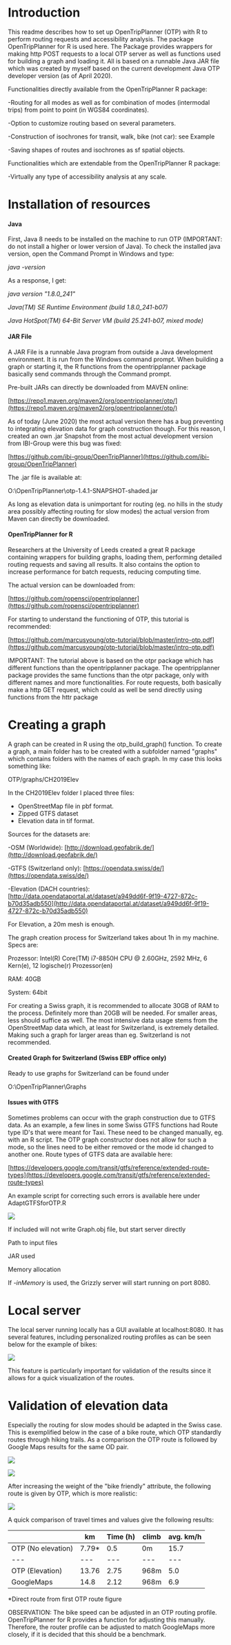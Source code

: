 
# Introduction

This readme describes how to set up OpenTripPlanner (OTP) with R to perform routing requests and accessibility analysis. The package OpenTripPlanner for R is used here. The Package provides wrappers for making http POST requests to a local OTP server as well as functions used for building a graph and loading it. All is based on a runnable Java JAR file which was created by myself based on the current development Java OTP developer version (as of April 2020).

Functionalities directly available from the OpenTripPlanner R package:

-Routing for all modes as well as for combination of modes (intermodal trips) from point to point (in WGS84 coordinates).

-Option to customize routing based on several parameters.

-Construction of isochrones for transit, walk, bike (not car): see Example

-Saving shapes of routes and isochrones as sf spatial objects.

Functionalities which are extendable from the OpenTripPlanner R package:

-Virtually any type of accessibility analysis at any scale.

# Installation of resources

#### Java

First, Java 8 needs to be installed on the machine to run OTP (IMPORTANT: do not install a higher or lower version of Java). To check the installed java version, open the Command Prompt in Windows and type:

_java -version_

As a response, I get:

_java version &quot;1.8.0\_241&quot;_

_Java(TM) SE Runtime Environment (build 1.8.0\_241-b07)_

_Java HotSpot(TM) 64-Bit Server VM (build 25.241-b07, mixed mode)_

#### JAR File

A JAR File is a runnable Java program from outside a Java development environment. It is run from the Windows command prompt. When building a graph or starting it, the R functions from the opentripplanner package basically send commands through the Command prompt.

Pre-built JARs can directly be downloaded from MAVEN online:

[https://repo1.maven.org/maven2/org/opentripplanner/otp/](https://repo1.maven.org/maven2/org/opentripplanner/otp/)

As of today (June 2020) the most actual version there has a bug preventing to integrating elevation data for graph construction though. For this reason, I created an own .jar Snapshot from the most actual development version from IBI-Group were this bug was fixed:

[https://github.com/ibi-group/OpenTripPlanner](https://github.com/ibi-group/OpenTripPlanner)

The .jar file is available at:

O:\OpenTripPlanner\otp-1.4.1-SNAPSHOT-shaded.jar

As long as elevation data is unimportant for routing (eg. no hills in the study area possibly affecting routing for slow modes) the actual version from Maven can directly be downloaded.


#### OpenTripPlanner for R

Researchers at the University of Leeds created a great R package containing wrappers for building graphs, loading them, performing detailed routing requests and saving all results. It also contains the option to increase performance for batch requests, reducing computing time.

The actual version can be downloaded from:

[https://github.com/ropensci/opentripplanner](https://github.com/ropensci/opentripplanner)

For starting to understand the functioning of OTP, this tutorial is recommended:

[https://github.com/marcusyoung/otp-tutorial/blob/master/intro-otp.pdf](https://github.com/marcusyoung/otp-tutorial/blob/master/intro-otp.pdf)

IMPORTANT: The tutorial above is based on the otpr package which has different functions than the opentripplanner package. The opentripplanner package provides the same functions than the otpr package, only with different names and more functionalities. For route requests, both basically make a http GET request, which could as well be send directly using functions from the httr package


# Creating a graph

A graph can be created in R using the otp\_build\_graph() function. To create a graph, a main folder has to be created with a subfolder named &quot;graphs&quot; which contains folders with the names of each graph. In my case this looks something like:

OTP/graphs/CH2019Elev

In the CH2019Elev folder I placed three files:

- OpenStreetMap file in pbf format.
- Zipped GTFS dataset
- Elevation data in tif format.

Sources for the datasets are:

-OSM (Worldwide): [http://download.geofabrik.de/](http://download.geofabrik.de/)

-GTFS (Switzerland only): [https://opendata.swiss/de/](https://opendata.swiss/de/)

-Elevation (DACH countries): [http://data.opendataportal.at/dataset/a949dd6f-9f19-4727-872c-b70d35adb550](http://data.opendataportal.at/dataset/a949dd6f-9f19-4727-872c-b70d35adb550)

For Elevation, a 20m mesh is enough.

The graph creation process for Switzerland takes about 1h in my machine. Specs are:

Prozessor: Intel(R) Core(TM) i7-8850H CPU @ 2.60GHz, 2592 MHz, 6 Kern(e), 12 logische(r) Prozessor(en)

RAM: 40GB

System: 64bit

For creating a Swiss graph, it is recommended to allocate 30GB of RAM to the process. Definitely more than 20GB will be needed. For smaller areas, less should suffice as well. The most intensive data usage stems from the OpenStreetMap data which, at least for Switzerland, is extremely detailed. Making such a graph for larger areas than eg. Switzerland is not recommended.

#### Created Graph for Switzerland (Swiss EBP office only)
Ready to use graphs for Switzerland can be found under 

O:\OpenTripPlanner\Graphs


#### Issues with GTFS

Sometimes problems can occur with the graph construction due to GTFS data. As an example, a few lines in some Swiss GTFS functions had Route type ID&#39;s that were meant for Taxi. These need to be changed manually, eg. with an R script. The OTP graph constructor does not allow for such a mode, so the lines need to be either removed or the mode id changed to another one. Route types of GTFS data are available here:

[https://developers.google.com/transit/gtfs/reference/extended-route-types](https://developers.google.com/transit/gtfs/reference/extended-route-types)

An example script for correcting such errors is available here under AdaptGTFSforOTP.R


![](Images/1.JPG)

If included will not write Graph.obj file, but start server directly

Path to input files

JAR used

Memory allocation

If _-inMemory_ is used, the Grizzly server will start running on port 8080.


# Local server

The local server running locally has a GUI available at localhost:8080. It has several features, including personalized routing profiles as can be seen below for the example of bikes:

![](Images/2.jpg)

This feature is particularly important for validation of the results since it allows for a quick visualization of the routes.


# Validation of elevation data

Especially the routing for slow modes should be adapted in the Swiss case. This is exemplified below in the case of a bike route, which OTP standardly routes through hiking trails. As a comparison the OTP route is followed by Google Maps results for the same OD pair.

![](Images/3.jpg)

![](Images/4.jpg)

After increasing the weight of the &quot;bike friendly&quot; attribute, the following route is given by OTP, which is more realistic:

![](Images/5.jpg)

A quick comparison of travel times and values give the following results:

|   | km | Time (h) | climb | avg. km/h |
| --- | --- | --- | --- | --- |
| OTP (No elevation) | 7.79\* | 0.5 | 0m | 15.7 |
| --- | --- | --- | --- | --- |
| OTP (Elevation) | 13.76 | 2.75 | 968m | 5.0 |
| GoogleMaps | 14.8 | 2.12 | 968m | 6.9 |

\*Direct route from first OTP route figure

OBSERVATION: The bike speed can be adjusted in an OTP routing profile. OpenTripPlanner for R provides a function for adjusting this manually. Therefore, the router profile can be adjusted to match GoogleMaps more closely, if it is decided that this should be a benchmark.


